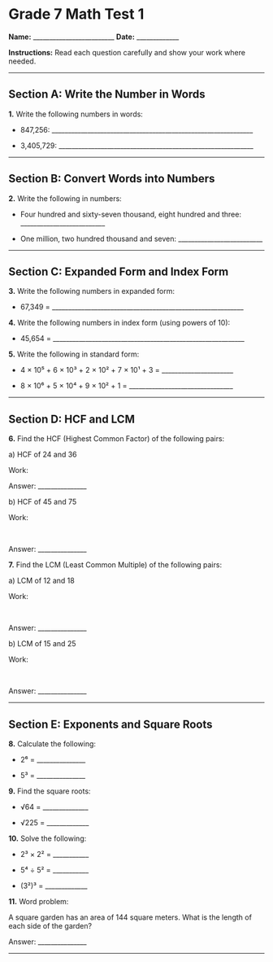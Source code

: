 # Grade 7 Math Test 1

**Name:** _________________________ **Date:** _____________

**Instructions:** Read each question carefully and show your work where needed.

---

## Section A: Write the Number in Words

**1.** Write the following numbers in words:

- 847,256: ______________________________________________________________

- 3,405,729: ____________________________________________________________

---

## Section B: Convert Words into Numbers

**2.** Write the following in numbers:

- Four hundred and sixty-seven thousand, eight hundred and three: __________________________

- One million, two hundred thousand and seven: __________________________

---

## Section C: Expanded Form and Index Form

**3.** Write the following numbers in expanded form:

- 67,349 = ___________________________________________________________

**4.** Write the following numbers in index form (using powers of 10):

- 45,654 = ___________________________________________________________

**5.** Write the following in standard form:

- 4 × 10⁵ + 6 × 10³ + 2 × 10² + 7 × 10¹ + 3 = ______________________

- 8 × 10⁶ + 5 × 10⁴ + 9 × 10² + 1 = ________________________________

---

## Section D: HCF and LCM

**6.** Find the HCF (Highest Common Factor) of the following pairs:

a) HCF of 24 and 36

Work:

Answer: _______________

b) HCF of 45 and 75

Work:

<br>

Answer: _______________

**7.** Find the LCM (Least Common Multiple) of the following pairs:

a) LCM of 12 and 18

Work:

<br>

Answer: _______________

b) LCM of 15 and 25

Work:

<br>

Answer: _______________

---

## Section E: Exponents and Square Roots

**8.** Calculate the following:

- 2⁶ = _______________

- 5³ = _______________

**9.** Find the square roots:

- √64 = ______________

- √225 = _____________

**10.** Solve the following:

- 2³ × 2² = ___________

- 5⁴ ÷ 5² = ___________

- (3²)³ = _____________

**11.** Word problem:

A square garden has an area of 144 square meters. What is the length of each side of the garden?

Answer: _______________

---
